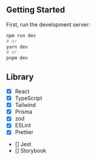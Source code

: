 ## Getting Started

First, run the development server:

```bash
npm run dev
# or
yarn dev
# or
pnpm dev
```

## Library

- [x] React
- [x] TypeScript
- [x] Tailwind
- [x] Prisma
- [x] zod
- [x] ESLint
- [x] Prettier
- [] Jest
- [] Storybook
